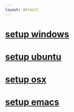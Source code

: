 ```yaml
---
layout: default
---
```



# [setup windows](./setup_windows)
# [setup ubuntu](./setup_ubuntu)
# [setup osx](./setup_osx)
# [setup emacs](./setup_emacs)
